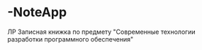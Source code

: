 # -NoteApp
ЛР Записная книжка по предмету "Современные технологии разработки программного обеспечения"

